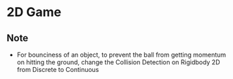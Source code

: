 # 2D Game

## Note
- For bounciness of an object, to prevent the ball from getting momentum on hitting the ground, change the Collision Detection on Rigidbody 2D from Discrete to Continuous